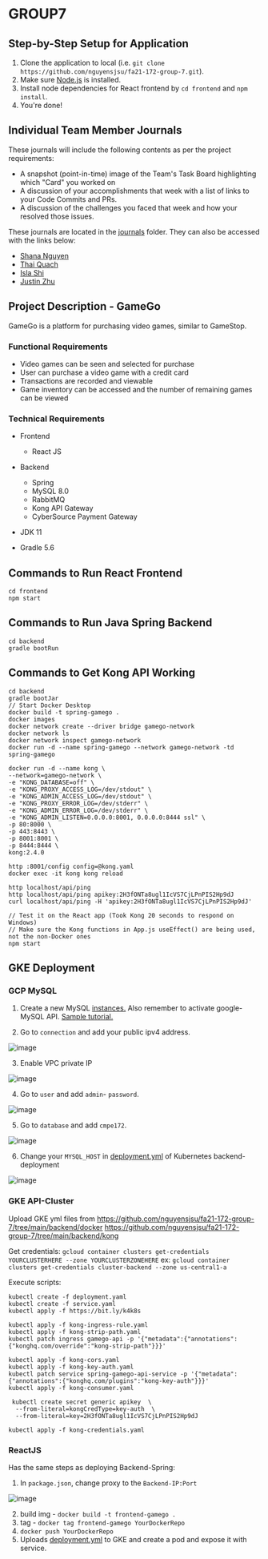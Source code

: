 # GROUP7

## Step-by-Step Setup for Application
1. Clone the application to local (i.e. `git clone https://github.com/nguyensjsu/fa21-172-group-7.git`).
2. Make sure <a href="https://nodejs.org/en/download/">Node.js</a> is installed.
3. Install node dependencies for React frontend by `cd frontend` and `npm install`. 
4. You're done!

## Individual Team Member Journals
These journals will include the following contents as per the project requirements:
  * A snapshot (point-in-time) image of the Team's Task Board highlighting which "Card" you worked on
  * A discussion of your accomplishments that week with a list of links to your Code Commits and PRs.
  * A discussion of the challenges you faced that week and how your resolved those issues.

These journals are located in the <a href="https://github.com/nguyensjsu/fa21-172-group-7/tree/main/journals">journals</a> folder. They can also be accessed with the links below:
  * <a href="https://github.com/nguyensjsu/fa21-172-group-7/blob/main/journals/shana-nguyen.md">Shana Nguyen</a>
  * <a href="https://github.com/nguyensjsu/fa21-172-group-7/blob/main/journals/thai-quach.md">Thai Quach</a>
  * <a href="https://github.com/nguyensjsu/fa21-172-group-7/blob/main/journals/isla-shi.md">Isla Shi</a>
  * <a href="https://github.com/nguyensjsu/fa21-172-group-7/blob/main/journals/justin-zhu.md">Justin Zhu</a>


## Project Description - GameGo

GameGo is a platform for purchasing video games, similar to GameStop. 


### Functional Requirements

- Video games can be seen and selected for purchase
- User can purchase a video game with a credit card
- Transactions are recorded and viewable
- Game inventory can be accessed and the number of remaining games can be viewed


### Technical Requirements

- Frontend 
    - React JS

- Backend
    - Spring
    - MySQL 8.0
    - RabbitMQ
    - Kong API Gateway
    - CyberSource Payment Gateway

- JDK 11
- Gradle 5.6

## Commands to Run React Frontend
```
cd frontend
npm start
```

## Commands to Run Java Spring Backend
```
cd backend
gradle bootRun
```

## Commands to Get Kong API Working
```
cd backend
gradle bootJar
// Start Docker Desktop
docker build -t spring-gamego .
docker images
docker network create --driver bridge gamego-network
docker network ls
docker network inspect gamego-network
docker run -d --name spring-gamego --network gamego-network -td spring-gamego

docker run -d --name kong \
--network=gamego-network \
-e "KONG_DATABASE=off" \
-e "KONG_PROXY_ACCESS_LOG=/dev/stdout" \
-e "KONG_ADMIN_ACCESS_LOG=/dev/stdout" \
-e "KONG_PROXY_ERROR_LOG=/dev/stderr" \
-e "KONG_ADMIN_ERROR_LOG=/dev/stderr" \
-e "KONG_ADMIN_LISTEN=0.0.0.0:8001, 0.0.0.0:8444 ssl" \
-p 80:8000 \
-p 443:8443 \
-p 8001:8001 \
-p 8444:8444 \
kong:2.4.0

http :8001/config config=@kong.yaml
docker exec -it kong kong reload

http localhost/api/ping
http localhost/api/ping apikey:2H3fONTa8ugl1IcVS7CjLPnPIS2Hp9dJ
curl localhost/api/ping -H 'apikey:2H3fONTa8ugl1IcVS7CjLPnPIS2Hp9dJ'

// Test it on the React app (Took Kong 20 seconds to respond on Windows)
// Make sure the Kong functions in App.js useEffect() are being used, not the non-Docker ones
npm start
```

## GKE Deployment
### GCP MySQL

1. Create a new MySQL [instances.](https://cloud.google.com/sql/?utm_source=google&utm_medium=cpc&utm_campaign=na-US-all-en-dr-bkws-all-all-trial-e-dr-1009892&utm_content=text-ad-none-any-DEV_c-CRE_509035422187-ADGP_Desk%20%7C%20BKWS%20-%20EXA%20%7C%20Txt%20~%20Databases%20~%20Cloud%20SQL_SQL-KWID_43700061551672272-kwd-28489936691&utm_term=KW_google%20cloud%20sql-ST_google%20cloud%20sql&gclsrc=aw.ds&gclid=CjwKCAiA4veMBhAMEiwAU4XRr_HDXIOpXAWh2jhZ9N5SFJs-trCYSj03DW-sE4rNkrqxnvgvKzMewhoCpFMQAvD_BwE) Also remember to activate google-MySQL API. [Sample tutorial.](https://www.youtube.com/watch?v=1UKKaxQH6sc&ab_channel=Talk2Amareswaran)
   
2. Go to `connection` and add your public ipv4 address.  
   
![image](https://user-images.githubusercontent.com/18486562/143326338-8bf5283d-e416-48cb-af04-08aba2692d25.png) 

3. Enable VPC private IP 

![image](https://user-images.githubusercontent.com/18486562/143380045-a39a9426-5676-4669-a5ff-ebd757c15d9e.png)

4. Go to `user` and add `admin`- `password`. 
   
![image](https://user-images.githubusercontent.com/18486562/143326629-4f88f6b0-01f8-48ec-a8fe-b12a2639464a.png)

5. Go to `database` and add `cmpe172`. 
   
![image](https://user-images.githubusercontent.com/18486562/143326667-31e41b5d-f62c-49f5-86c9-35eba798490d.png)

6. Change your `MYSQL_HOST` in [deployment.yml](https://github.com/nguyensjsu/fa21-172-group-7/tree/main/backend/kube) of Kubernetes backend-deployment
   
![image](https://user-images.githubusercontent.com/18486562/143669537-21767101-5080-42b5-9978-01299afbd1ed.png)

### GKE API-Cluster
Upload GKE yml files from
https://github.com/nguyensjsu/fa21-172-group-7/tree/main/backend/docker
https://github.com/nguyensjsu/fa21-172-group-7/tree/main/backend/kong

Get credentials:
`gcloud container clusters get-credentials YOURCLUSTERHERE --zone YOURCLUSTERZONEHERE`
ex:
`gcloud container clusters get-credentials cluster-backend --zone us-central1-a`

Execute scripts:
```
kubectl create -f deployment.yaml 
kubectl create -f service.yaml
kubectl apply -f https://bit.ly/k4k8s

kubectl apply -f kong-ingress-rule.yaml
kubectl apply -f kong-strip-path.yaml
kubectl patch ingress gamego-api -p '{"metadata":{"annotations":{"konghq.com/override":"kong-strip-path"}}}'

kubectl apply -f kong-cors.yaml
kubectl apply -f kong-key-auth.yaml
kubectl patch service spring-gamego-api-service -p '{"metadata":{"annotations":{"konghq.com/plugins":"kong-key-auth"}}}'
kubectl apply -f kong-consumer.yaml

 kubectl create secret generic apikey  \
  --from-literal=kongCredType=key-auth  \
  --from-literal=key=2H3fONTa8ugl1IcVS7CjLPnPIS2Hp9dJ

kubectl apply -f kong-credentials.yaml
```

### ReactJS
Has the same steps as deploying Backend-Spring:
1. In `package.json`, change proxy to the `Backend-IP:Port`
   
![image](https://user-images.githubusercontent.com/18486562/143669371-4c045bf5-a1e0-4846-8a3e-15c253a1e672.png)

2. build img - `docker build -t frontend-gamego .`
3. tag - `docker tag frontend-gamego YourDockerRepo`
4. `docker push YourDockerRepo`
5. Uploads [deployment.yml](https://github.com/nguyensjsu/fa21-172-group-7/tree/gke/frontend/kuber) to GKE and create a pod and expose it with service.

